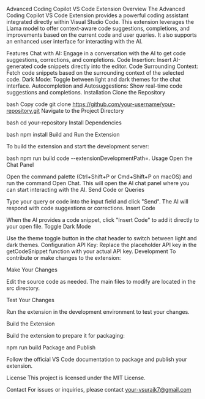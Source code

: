 
Advanced Coding Copilot VS Code Extension
Overview
The Advanced Coding Copilot VS Code Extension provides a powerful coding assistant integrated directly within Visual Studio Code. This extension leverages the Llama model to offer context-aware code suggestions, completions, and improvements based on the current code and user queries. It also supports an enhanced user interface for interacting with the AI.

Features
Chat with AI: Engage in a conversation with the AI to get code suggestions, corrections, and completions.
Code Insertion: Insert AI-generated code snippets directly into the editor.
Code Surrounding Context: Fetch code snippets based on the surrounding context of the selected code.
Dark Mode: Toggle between light and dark themes for the chat interface.
Autocompletion and Autosuggestions: Show real-time code suggestions and completions.
Installation
Clone the Repository

bash
Copy code
git clone https://github.com/your-username/your-repository.git
Navigate to the Project Directory

bash
cd your-repository
Install Dependencies

bash
npm install
Build and Run the Extension

To build the extension and start the development server:

bash
npm run build
code --extensionDevelopmentPath=.
Usage
Open the Chat Panel

Open the command palette (Ctrl+Shift+P or Cmd+Shift+P on macOS) and run the command Open Chat.
This will open the AI chat panel where you can start interacting with the AI.
Send Code or Queries

Type your query or code into the input field and click "Send".
The AI will respond with code suggestions or corrections.
Insert Code

When the AI provides a code snippet, click "Insert Code" to add it directly to your open file.
Toggle Dark Mode

Use the theme toggle button in the chat header to switch between light and dark themes.
Configuration
API Key: Replace the placeholder API key in the getCodeSnippet function with your actual API key.
Development
To contribute or make changes to the extension:

Make Your Changes

Edit the source code as needed. The main files to modify are located in the src directory.

Test Your Changes

Run the extension in the development environment to test your changes.

Build the Extension

Build the extension to prepare it for packaging:


npm run build
Package and Publish

Follow the official VS Code documentation to package and publish your extension.

License
This project is licensed under the MIT License.

Contact
For issues or inquiries, please contact your-vsurajk7@gmail.com

